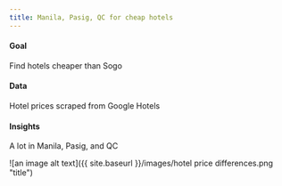 ```yaml
---
title: Manila, Pasig, QC for cheap hotels
---
```


#### Goal
Find hotels cheaper than Sogo
#### Data
Hotel prices scraped from Google Hotels
#### Insights
A lot in Manila, Pasig, and QC

![an image alt text]({{ site.baseurl }}/images/hotel price differences.png "title")
